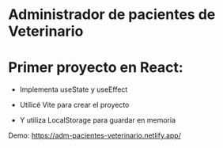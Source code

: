 # Administrador de pacientes de Veterinario
# Primer proyecto en React: 

- Implementa useState y useEffect

- Utilicé Vite para crear el proyecto

- Y utiliza LocalStorage para guardar en memoria

Demo: https://adm-pacientes-veterinario.netlify.app/
